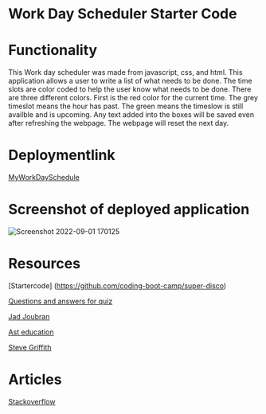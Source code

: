 # Work Day Scheduler Starter Code

#  Functionality
This Work day scheduler was made from javascript, css, and html. This application allows a user to write a list of what needs to be done. The time slots are color coded to help the user know what needs to be done. There are three different colors. First is the red color for the current time. The grey timeslot means the hour has past. The green means the timeslow is still availble and is upcoming. Any text added into the boxes will be saved even after refreshing the webpage. The webpage will reset the next day. 

# Deploymentlink
[MyWorkDaySchedule](https://emartinez1320.github.io/My-Work-Day-Schedule.github.io/)



# Screenshot of deployed application
![Screenshot 2022-09-01 170125](https://user-images.githubusercontent.com/109640836/188039312-fb2e3ce5-9671-4486-819b-278d2ba18883.png)


# Resources

[Startercode] (https://github.com/coding-boot-camp/super-disco)

[Questions and answers for quiz ](https://www.sanfoundry.com/1000-javascript-questions-answers/)

[Jad Joubran](https://www.youtube.com/watch?v=krOTeX1DqHI)


[Ast education](https://www.youtube.com/watch?v=TLCtjvYrDyY)

[Steve Griffith](https://www.youtube.com/watch?v=NxVCq4p0Kb0)

# Articles
[Stackoverflow](https://stackoverflow.com/questions/10211145/getting-current-date-and-time-in-javascript)

